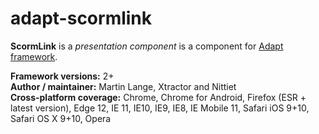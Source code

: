 # adapt-scormlink  

**ScormLink** is a *presentation component* is a component for [Adapt framework](https://github.com/adaptlearning/adapt_framework).  

**Framework versions:** 2+  
**Author / maintainer:** Martin Lange, Xtractor and Nittiet   
**Cross-platform coverage:** Chrome, Chrome for Android, Firefox (ESR + latest version), Edge 12, IE 11, IE10, IE9, IE8, IE Mobile 11, Safari iOS 9+10, Safari OS X 9+10, Opera    
